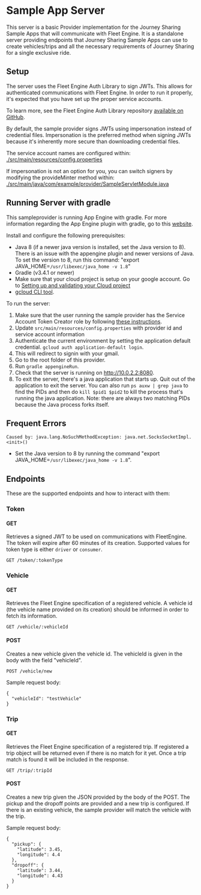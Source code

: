 # Sample App Server

This server is a basic Provider implementation for the Journey Sharing Sample
Apps that will communicate with Fleet Engine. It is a standalone server
providing endpoints that Journey Sharing Sample Apps can use to create
vehicles/trips and all the necessary requirements of Journey Sharing for a
single exclusive ride.

## Setup

The server uses the Fleet Engine Auth Library to sign JWTs.  This allows
for authenticated communications with Fleet Engine. In order to run it properly,
it's expected that you have set up the proper service accounts.

To learn more, see the Fleet Engine Auth Library repository
[available on GitHub](https://github.com/googlemaps/java-fleetengine-auth).

By default, the sample provider signs JWTs using impersonation
instead of credential files.  Impersonation is the preferred
method when signing JWTs because it's inherently more secure than downloading
credential files.

The service account names are configured within:
[./src/main/resources/config.properties](./src/main/resources/config.properties)

If impersonation is not an option for you, you can
switch signers by modifying the provideMinter method within:
[./src/main/java/com/example/provider/SampleServletModule.java](./src/main/java/com/example/provider/SampleServletModule.java)


## Running Server with gradle

This sampleprovider is running App Engine with gradle. For more information
regarding the App Engine plugin with gradle, go to this
[website](https://cloud.google.com/appengine/docs/standard/java/using-gradle).

Install and configure the following prerequisites:
- Java 8 (if a newer java version is installed, set the Java version to 8).
  There is an issue with the appengine plugin and newer versions of Java. To set
  the version to 8, run this command:
  "export JAVA_HOME=`/usr/libexec/java_home -v 1.8`"
- Gradle (v3.4.1 or newer)
- Make sure that your cloud project is setup on your google account. Go to
  [Setting up and validating your Cloud project](https://cloud.google.com/appengine/docs/standard/java/using-gradle#setting_up_and_validating_your)
- [gcloud CLI tool](https://cloud.google.com/sdk/install).

To run the server:
1. Make sure that the user running the sample provider has the Service Account
   Token Creator role by following
   [these instructions](https://developers.google.com/maps/documentation/transportation-logistics/on-demand-rides-deliveries-solution/fleet-engine/auth).
2. Update `src/main/resources/config.properties` with provider id and service
   account information
3. Authenticate the current environment by setting the application default
   credential. `gcloud auth application-default login`.
4. This will redirect to signin with your gmail.
5. Go to the root folder of this provider.
6. Run `gradle appengineRun`.
7. Check that the server is running on http://10.0.2.2:8080.
8. To exit the server, there's a java application that starts up. Quit out of
   the application to exit the server. You can also run `ps auxw | grep java`
   to find the PIDs and then do `kill $pid1 $pid2` to kill the process that's
   running the java application. Note: there are always two matching PIDs
   because the Java process forks itself.

## Frequent Errors

`Caused by: java.lang.NoSuchMethodException: java.net.SocksSocketImpl.<init>()`
- Set the Java version to 8 by running the command
  "export JAVA_HOME=`/usr/libexec/java_home -v 1.8`".

## Endpoints

These are the supported endpoints and how to interact with them:

### Token

#### GET

Retrieves a signed JWT to be used on communications with FleetEngine. The token
will expire after 60 minutes of its creation. Supported values for token type is
either `driver` or `consumer`.

```
GET /token/:tokenType
```

### Vehicle

#### GET

Retrieves the Fleet Engine specification of a registered vehicle. A vehicle id
(the vehicle name provided on its creation) should be informed in order to fetch
its information.

```
GET /vehicle/:vehicleId
```

#### POST

Creates a new vehicle given the vehicle id. The vehicleId is given in the body
with the field "vehicleId".

```
POST /vehicle/new
```

Sample request body:
```
{
  "vehicleId": "testVehicle"
}
```

### Trip

#### GET

Retrieves the Fleet Engine specification of a registered trip. If registered a
trip object will be returned even if there is no match for it yet. Once a trip
match is found it will be included in the response.

```
GET /trip/:tripId
```

#### POST

Creates a new trip given the JSON provided by the body of the POST. The pickup
and the dropoff points are provided and a new trip is configured. If there is an
existing vehicle, the sample provider will match the vehicle with the trip.

Sample request body:
```
{
  "pickup": {
    "latitude": 3.45,
    "longitude": 4.4
  },
  "dropoff": {
    "latitude": 3.44,
    "longitude": 4.43
  }
}
```

